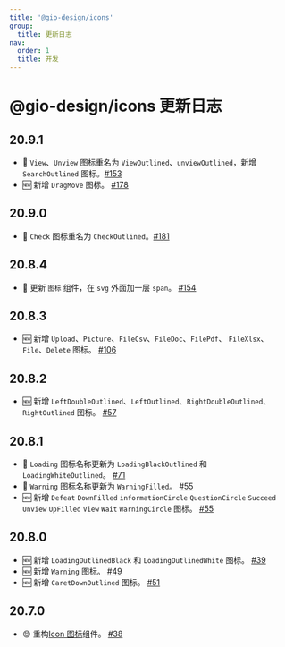 ```yaml
---
title: '@gio-design/icons'
group:
  title: 更新日志
nav:
  order: 1
  title: 开发
---
```


# @gio-design/icons 更新日志

## 20.9.1

- 📛 `View`、`Unview` 图标重名为 `ViewOutlined`、`unviewOutlined`，新增 `SearchOutlined` 图标。[#153](https://github.com/growingio/gio-design/pull/153)
- 🆕 新增 `DragMove` 图标。 [#178](https://github.com/growingio/gio-design/pull/178)

## 20.9.0

- 📛 `Check` 图标重名为 `CheckOutlined`。[#181](https://github.com/growingio/gio-design/pull/181)

## 20.8.4

- 📛 更新 `图标` 组件，在 `svg` 外面加一层 `span`。 [#154](https://github.com/growingio/gio-design/pull/154)

## 20.8.3

- 🆕 新增 `Upload`、`Picture`、`FileCsv`、`FileDoc`、`FilePdf`、 `FileXlsx`、`File`、`Delete` 图标。 [#106](https://github.com/growingio/gio-design/pull/106)

## 20.8.2

- 🆕 新增 `LeftDoubleOutlined`、`LeftOutlined`、`RightDoubleOutlined`、`RightOutlined` 图标。 [#57](https://github.com/growingio/gio-design/pull/57)

## 20.8.1

- 📛 `Loading` 图标名称更新为 `LoadingBlackOutlined` 和 `LoadingWhiteOutlined`。 [#71](https://github.com/growingio/gio-design/pull/71)
- 📛 `Warning` 图标名称更新为 `WarningFilled`。 [#55](https://github.com/growingio/gio-design/pull/55)
- 🆕 新增 `Defeat` `DownFilled` `informationCircle` `QuestionCircle` `Succeed` `Unview` `UpFilled` `View` `Wait` `WarningCircle` 图标。 [#55](https://github.com/growingio/gio-design/pull/55)

## 20.8.0

- 🆕 新增 `LoadingOutlinedBlack` 和 `LoadingOutlinedWhite` 图标。 [#39](https://github.com/growingio/gio-design/pull/39)
- 🆕 新增 `Warning` 图标。 [#49](https://github.com/growingio/gio-design/pull/49)
- 🆕 新增 `CaretDownOutlined` 图标。 [#51](https://github.com/growingio/gio-design/pull/51)

## 20.7.0

- 😊 重构[Icon 图标](/resources/icons)组件。 [#38](https://github.com/growingio/gio-design/pull/38)
